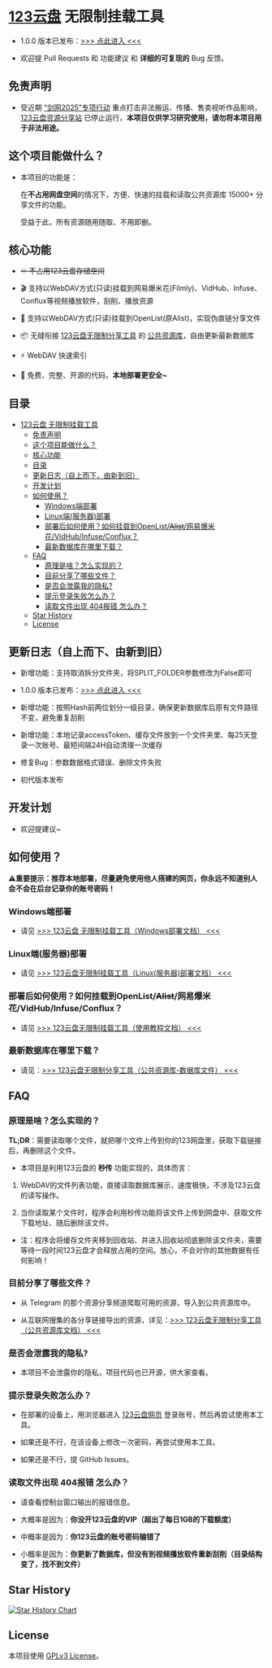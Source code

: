 # [123云盘](https://www.123pan.com) 无限制挂载工具

- 1.0.0 版本已发布：[>>> 点此进入 <<<](https://github.com/realcwj/123Pan-Unlimited-WebDAV/releases/tag/1.0.0)

- 欢迎提 Pull Requests 和 功能建议 和 **详细的可复现的** Bug 反馈。

## 免责声明

- 受近期 [“剑网2025”专项行动](https://www.gov.cn/lianbo/bumen/202505/content_7023978.htm) 重点打击非法搬运、传播、售卖视听作品影响，[123云盘资源分享站](https://123.panbox.my/) 已停止运行，**本项目仅供学习研究使用，请勿将本项目用于非法用途。**

## 这个项目能做什么？

- 本项目的功能是：
  
    在**不占用网盘空间**的情况下，方便、快速的挂载和读取公共资源库 15000+ 分享文件的功能。

    受益于此，所有资源随用随取、不用即删。

## 核心功能

- ~~♾️ 不占用123云盘存储空间~~

- 🎬 支持以WebDAV方式(只读)挂载到网易爆米花(Filmly)、VidHub、Infuse、Conflux等视频播放软件，刮削、播放资源

- 🔗 支持以WebDAV方式(只读)挂载到OpenList(原Alist)，实现伪直链分享文件

- 📦 无缝衔接 [123云盘无限制分享工具](https://github.com/realcwj/123Pan-Unlimited-Share) 的 [公共资源库](https://github.com/realcwj/123Pan-Unlimited-Share/blob/main/docs/PUBLIC_SHARE.md)，自由更新最新数据库

- ⚡ WebDAV 快速索引

- 🥳 免费、完整、开源的代码，**本地部署更安全~**

## 目录

- [123云盘 无限制挂载工具](#123云盘-无限制挂载工具)
  - [免责声明](#免责声明)
  - [这个项目能做什么？](#这个项目能做什么)
  - [核心功能](#核心功能)
  - [目录](#目录)
  - [更新日志（自上而下、由新到旧）](#更新日志自上而下由新到旧)
  - [开发计划](#开发计划)
  - [如何使用？](#如何使用)
    - [Windows端部署](#windows端部署)
    - [Linux端(服务器)部署](#linux端服务器部署)
    - [部署后如何使用？如何挂载到OpenList/~~Alist~~/网易爆米花/VidHub/Infuse/Conflux？](#部署后如何使用如何挂载到openlistalist网易爆米花vidhubinfuseconflux)
    - [最新数据库在哪里下载？](#最新数据库在哪里下载)
  - [FAQ](#faq)
    - [原理是啥？怎么实现的？](#原理是啥怎么实现的)
    - [目前分享了哪些文件？](#目前分享了哪些文件)
    - [是否会泄露我的隐私?](#是否会泄露我的隐私)
    - [提示登录失败怎么办？](#提示登录失败怎么办)
    - [读取文件出现 404报错 怎么办？](#读取文件出现-404报错-怎么办)
  - [Star History](#star-history)
  - [License](#license)

## 更新日志（自上而下、由新到旧）

- 新增功能：支持取消拆分文件夹，将SPLIT_FOLDER参数修改为False即可

- 1.0.0 版本已发布：[>>> 点此进入 <<<](https://github.com/realcwj/123Pan-Unlimited-WebDAV/releases/tag/1.0.0)

- 新增功能：按照Hash前两位划分一级目录，确保更新数据库后原有文件路径不变，避免重复刮削

- 新增功能：本地记录accessToken、缓存文件放到一个文件夹里、每25天登录一次账号、最短间隔24H自动清理一次缓存

- 修复Bug：参数数据格式错误、删除文件失败

- 初代版本发布

## 开发计划

- 欢迎提建议~

## 如何使用？

**⚠️重要提示：推荐本地部署，尽量避免使用他人搭建的网页，你永远不知道别人会不会在后台记录你的账号密码！**

### Windows端部署

- 请见 [>>> 123云盘 无限制挂载工具（Windows部署文档） <<<](docs/WINDOWS_DEPLOY.md)

### Linux端(服务器)部署

- 请见 [>>> 123云盘无限制挂载工具（Linux(服务器)部署文档） <<<](docs/LINUX_DEPLOY.md)

### 部署后如何使用？如何挂载到OpenList/~~Alist~~/网易爆米花/VidHub/Infuse/Conflux？

- 请见 [>>> 123云盘无限制挂载工具（使用教程文档） <<<](docs/USAGE_TUTORIAL.md)

### 最新数据库在哪里下载？

- 请见：[>>> 123云盘无限制分享工具（公共资源库-数据库文件） <<<](https://github.com/realcwj/123Pan-Unlimited-Share/releases/tag/database)

## FAQ

### 原理是啥？怎么实现的？

**TL;DR**：需要读取哪个文件，就把哪个文件上传到你的123网盘里，获取下载链接后，再删除这个文件。

- 本项目是利用123云盘的 **秒传** 功能实现的，具体而言：

1. WebDAV的文件列表功能，直接读取数据库展示，速度极快，不涉及123云盘的读写操作。

2. 当你读取某个文件时，程序会利用秒传功能将该文件上传到网盘中、获取文件下载地址、随后删除该文件。

- 注：程序会将缓存文件夹移到回收站、并进入回收站彻底删除该文件夹，需要等待一段时间123云盘才会释放占用的空间。放心，不会对你的其他数据有任何影响！

### 目前分享了哪些文件？

- 从 Telegram 的那个资源分享频道爬取可用的资源，导入到公共资源库中。

- 从互联网搜集的各分享链接导出的资源，详见：[>>> 123云盘无限制分享工具（公共资源库文档） <<<](https://github.com/realcwj/123Pan-Unlimited-Share/blob/main/docs/PUBLIC_SHARE.md)

### 是否会泄露我的隐私?

- 本项目不会泄露你的隐私，项目代码也已开源，供大家查看。

### 提示登录失败怎么办？

- 在部署的设备上，用浏览器进入 [123云盘网页](https://www.123pan.com) 登录账号，然后再尝试使用本工具。

- 如果还是不行，在该设备上修改一次密码，再尝试使用本工具。

- 如果还是不行，提 GitHub Issues。

### 读取文件出现 404报错 怎么办？

- 请查看控制台窗口输出的报错信息。

- 大概率是因为：**你没开123云盘的VIP（超出了每日1GB的下载额度）**

- 中概率是因为：**你123云盘的账号密码输错了**

- 小概率是因为：**你更新了数据库，但没有到视频播放软件重新刮削（目录结构变了，找不到文件）**

## Star History

  [![Star History Chart](https://api.star-history.com/svg?repos=realcwj/123Pan-Unlimited-WebDAV&type=Date)](https://www.star-history.com/#realcwj/123Pan-Unlimited-WebDAV&Date)

## License

本项目使用 [GPLv3 License](LICENSE)。